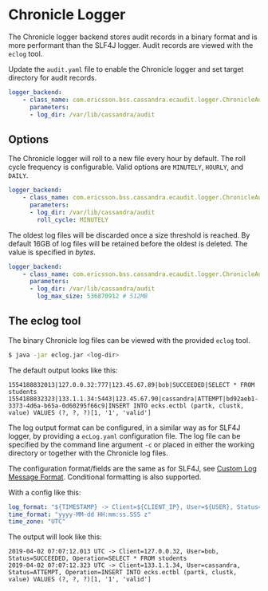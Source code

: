 # Chronicle Logger

The Chronicle logger backend stores audit records in a binary format and is more performant than the SLF4J logger.
Audit records are viewed with the ```eclog``` tool.

Update the ```audit.yaml``` file to enable the Chronicle logger and set target directory for audit records.

```YAML
logger_backend:
    - class_name: com.ericsson.bss.cassandra.ecaudit.logger.ChronicleAuditLogger
      parameters:
      - log_dir: /var/lib/cassandra/audit
```


## Options

The Chronicle logger will roll to a new file every hour by default.
The roll cycle frequency is configurable.
Valid options are ```MINUTELY```, ```HOURLY```, and ```DAILY```.

```YAML
logger_backend:
    - class_name: com.ericsson.bss.cassandra.ecaudit.logger.ChronicleAuditLogger
      parameters:
      - log_dir: /var/lib/cassandra/audit
        roll_cycle: MINUTELY
```

The oldest log files will be discarded once a size threshold is reached.
By default 16GB of log files will be retained before the oldest is deleted.
The value is specified in *bytes*.

```YAML
logger_backend:
    - class_name: com.ericsson.bss.cassandra.ecaudit.logger.ChronicleAuditLogger
      parameters:
      - log_dir: /var/lib/cassandra/audit
        log_max_size: 536870912 # 512MB
```

## The eclog tool

The binary Chronicle log files can be viewed with the provided ```eclog``` tool.

```bash
$ java -jar eclog.jar <log-dir>
```

The default output looks like this:
```
1554188832013|127.0.0.32:777|123.45.67.89|bob|SUCCEEDED|SELECT * FROM students
1554188832323|133.1.1.34:5443|123.45.67.90|cassandra|ATTEMPT|bd92aeb1-3373-4d6a-b65a-0d60295f66c9|INSERT INTO ecks.ectbl (partk, clustk, value) VALUES (?, ?, ?)[1, '1', 'valid']
```

The log output format can be configured, in a similar way as for SLF4J logger, by providing a ```ecLog.yaml``` configuration file.
The log file can be specified by the command line argument ```-c``` or placed in either the working directory or together with the Chronicle log files.

The configuration format/fields are the same as for SLF4J, see [Custom Log Message Format](slf4j_logger.md#custom-log-message-format).
Conditional formatting is also supported.

With a config like this:
```YAML
log_format: "${TIMESTAMP} -> Client=${CLIENT_IP}, User=${USER}, Status=${STATUS}, Operation=${OPERATION}"
time_format: "yyyy-MM-dd HH:mm:ss.SSS z"
time_zone: "UTC"
```
The output will look like this:
```
2019-04-02 07:07:12.013 UTC -> Client=127.0.0.32, User=bob, Status=SUCCEEDED, Operation=SELECT * FROM students
2019-04-02 07:07:12.323 UTC -> Client=133.1.1.34, User=cassandra, Status=ATTEMPT, Operation=INSERT INTO ecks.ectbl (partk, clustk, value) VALUES (?, ?, ?)[1, '1', 'valid']
```
